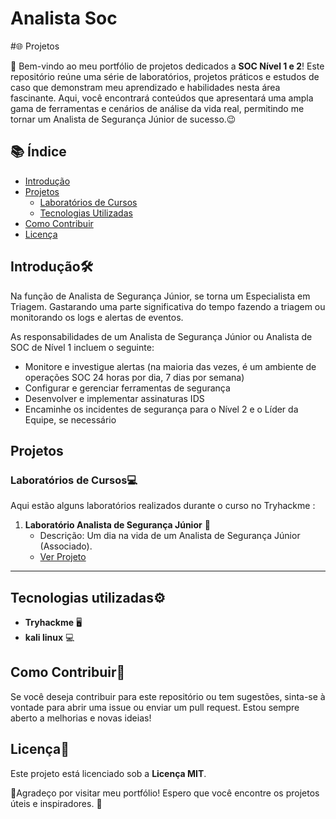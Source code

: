 # Analista Soc

#🌐 Projetos


👋 Bem-vindo ao meu portfólio de projetos dedicados a **SOC Nível 1 e 2**! Este repositório reúne uma série de laboratórios, projetos práticos e estudos de caso que demonstram meu aprendizado e habilidades nesta área fascinante. Aqui, você encontrará conteúdos que apresentará uma ampla gama de ferramentas e cenários de análise da vida real, permitindo me tornar um Analista de Segurança Júnior de sucesso.:wink:  

## 📚 Índice

- [Introdução](#introdução)
- [Projetos](#projetos)
  - [Laboratórios de Cursos](#laboratórios-de-cursos)
  - [Tecnologias Utilizadas](#tecnologias-utilizadas)
- [Como Contribuir](#como-contribuir)
- [Licença](#licença)

##  Introdução🛠️


   Na função de Analista de Segurança Júnior, se torna um Especialista em Triagem. Gastarando uma parte significativa do  tempo fazendo a triagem ou monitorando os logs e alertas de eventos.

As responsabilidades de um Analista de Segurança Júnior ou Analista de SOC de Nível 1 incluem o seguinte:

- Monitore e investigue alertas (na maioria das vezes, é um ambiente de operações SOC 24 horas por dia, 7 dias por semana)
- Configurar e gerenciar ferramentas de segurança
- Desenvolver e implementar assinaturas IDS
- Encaminhe os incidentes de segurança para o Nível 2 e o Líder da Equipe, se necessário

## Projetos

###  Laboratórios de Cursos💻

 Aqui estão alguns laboratórios realizados durante o curso no Tryhackme :

1. **Laboratório Analista de Segurança Júnior** 🚀
   - Descrição: Um dia na vida de um Analista de Segurança Júnior (Associado).
   - [Ver Projeto](https://github.com/EdcarlosdeJesus/Um-dia-na-vida-de-um-Analista-de-Seguran-a-J-nior-Associado-/blob/main/README.md )


  


---
 
 ##  Tecnologias utilizadas⚙️

- **Tryhackme** 🖥️
- **kali linux** :computer:
 
 

##  Como Contribuir🤝

Se você deseja contribuir para este repositório ou tem sugestões, sinta-se à vontade para abrir uma issue ou enviar um pull request. Estou sempre aberto a melhorias e novas ideias!

##  Licença📜

Este projeto está licenciado sob a **Licença MIT**. 


🙏Agradeço por visitar meu portfólio! Espero que você encontre os projetos úteis e inspiradores. 🌟
